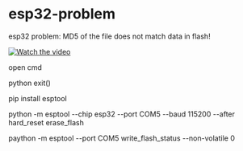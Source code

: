 # esp32-problem
esp32 problem: MD5 of the file does not match data in flash!

[![Watch the video](https://img.youtube.com/vi/w3qaa1JVWQI/0.jpg)](https://youtu.be/w3qaa1JVWQI)

open cmd 

python
exit()

pip install esptool

python -m esptool --chip esp32 --port COM5 --baud 115200 --after hard_reset erase_flash

paython -m esptool --port COM5 write_flash_status --non-volatile 0
